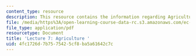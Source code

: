 ```yaml
---
content_type: resource
description: This resource contains the information regarding Agriculture .
file: /media/https%3A/open-learning-course-data-rc.s3.amazonaws.com/ec-701j-d-lab-i-development-fall-2009/4fc1726d7b7575425cf8ba5a61642c7c_MITEC_701JF09_lec07_nb.pdf
file_type: application/pdf
resourcetype: Document
title: 'Lecture 7: Agriculture '
uid: 4fc1726d-7b75-7542-5cf8-ba5a61642c7c
---
```

